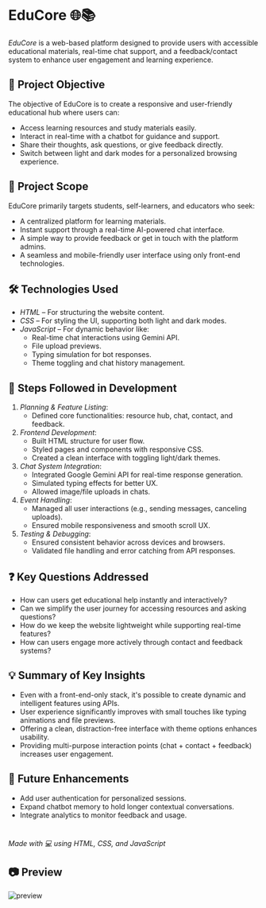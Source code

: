 # EduCore 🌐📚

*EduCore* is a web-based platform designed to provide users with accessible educational materials, real-time chat support, and a feedback/contact system to enhance user engagement and learning experience.



## 🚀 Project Objective

The objective of EduCore is to create a responsive and user-friendly educational hub where users can:
- Access learning resources and study materials easily.
- Interact in real-time with a chatbot for guidance and support.
- Share their thoughts, ask questions, or give feedback directly.
- Switch between light and dark modes for a personalized browsing experience.



## 📌 Project Scope

EduCore primarily targets students, self-learners, and educators who seek:
- A centralized platform for learning materials.
- Instant support through a real-time AI-powered chat interface.
- A simple way to provide feedback or get in touch with the platform admins.
- A seamless and mobile-friendly user interface using only front-end technologies.



## 🛠️ Technologies Used

- *HTML* – For structuring the website content.
- *CSS* – For styling the UI, supporting both light and dark modes.
- *JavaScript* – For dynamic behavior like:
  - Real-time chat interactions using Gemini API.
  - File upload previews.
  - Typing simulation for bot responses.
  - Theme toggling and chat history management.



## 🔄 Steps Followed in Development

1. *Planning & Feature Listing*:
   - Defined core functionalities: resource hub, chat, contact, and feedback.
2. *Frontend Development*:
   - Built HTML structure for user flow.
   - Styled pages and components with responsive CSS.
   - Created a clean interface with toggling light/dark themes.
3. *Chat System Integration*:
   - Integrated Google Gemini API for real-time response generation.
   - Simulated typing effects for better UX.
   - Allowed image/file uploads in chats.
4. *Event Handling*:
   - Managed all user interactions (e.g., sending messages, canceling uploads).
   - Ensured mobile responsiveness and smooth scroll UX.
5. *Testing & Debugging*:
   - Ensured consistent behavior across devices and browsers.
   - Validated file handling and error catching from API responses.



## ❓ Key Questions Addressed

- How can users get educational help instantly and interactively?
- Can we simplify the user journey for accessing resources and asking questions?
- How do we keep the website lightweight while supporting real-time features?
- How can users engage more actively through contact and feedback systems?



## 💡 Summary of Key Insights

- Even with a front-end-only stack, it's possible to create dynamic and intelligent features using APIs.
- User experience significantly improves with small touches like typing animations and file previews.
- Offering a clean, distraction-free interface with theme options enhances usability.
- Providing multi-purpose interaction points (chat + contact + feedback) increases user engagement.




## 🧠 Future Enhancements

- Add user authentication for personalized sessions.
- Expand chatbot memory to hold longer contextual conversations.
- Integrate analytics to monitor feedback and usage.


#
*Made with 💻 using HTML, CSS, and JavaScript*

## 📷 Preview

![preview](https://github.com/debarundey/EduCore/blob/main/educore.png)
